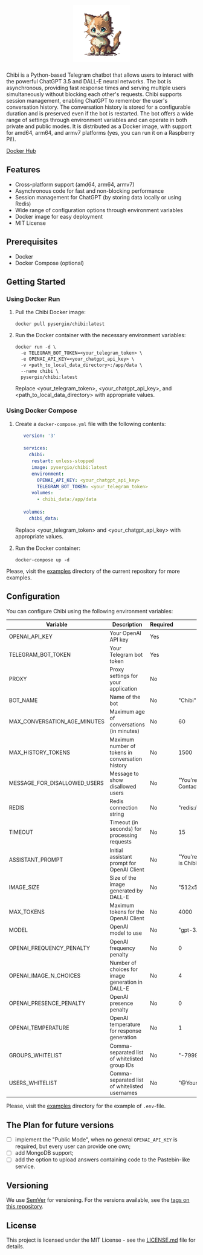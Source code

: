 <h1 align="center"><img width=150 src="docs/logo.png" alt="logo"></h1>

Chibi is a Python-based Telegram chatbot that allows users to interact with the powerful ChatGPT 3.5 and DALL-E neural networks. The bot is asynchronous, providing fast response times and serving multiple users simultaneously without blocking each other's requests. Chibi supports session management, enabling ChatGPT to remember the user's conversation history. The conversation history is stored for a configurable duration and is preserved even if the bot is restarted. The bot offers a wide range of settings through environment variables and can operate in both private and public modes. It is distributed as a Docker image, with support for amd64, arm64, and armv7 platforms (yes, you can run it on a Raspberry Pi!).

[Docker Hub](https://hub.docker.com/r/pysergio/chibi)

## Features

- Cross-platform support (amd64, arm64, armv7)
- Asynchronous code for fast and non-blocking performance
- Session management for ChatGPT  (by storing data locally or using Redis)
- Wide range of configuration options through environment variables
- Docker image for easy deployment
- MIT License

## Prerequisites

- Docker
- Docker Compose (optional)

## Getting Started

### Using Docker Run

1. Pull the Chibi Docker image:

    ```shell
    docker pull pysergio/chibi:latest
    ```

2. Run the Docker container with the necessary environment variables:

    ```shell
    docker run -d \
      -e TELEGRAM_BOT_TOKEN=<your_telegram_token> \
      -e OPENAI_API_KEY=<your_chatgpt_api_key> \
      -v <path_to_local_data_directory>:/app/data \
      --name chibi \
      pysergio/chibi:latest
    ```

   Replace <your_telegram_token>, <your_chatgpt_api_key>, and <path_to_local_data_directory> with appropriate values.

### Using Docker Compose

1. Create a `docker-compose.yml` file with the following contents:

   ```yaml
      version: '3'

      services:
        chibi:
         restart: unless-stopped
         image: pysergio/chibi:latest
         environment:
           OPENAI_API_KEY: <your_chatgpt_api_key>
           TELEGRAM_BOT_TOKEN: <your_telegram_token>
         volumes:
           - chibi_data:/app/data
      
      volumes:
        chibi_data:
   ```

   Replace <your_telegram_token> and <your_chatgpt_api_key> with appropriate values.

2. Run the Docker container:

   ```shell
   docker-compose up -d
   ```

Please, visit the [examples](examples) directory of the current repository for more examples.

## Configuration

You can configure Chibi using the following environment variables:

| Variable                     | Description                                      | Required | Default Value                                                                    |
|------------------------------|--------------------------------------------------|----------|----------------------------------------------------------------------------------|
| OPENAI_API_KEY               | Your OpenAI API key                              | Yes      |                                                                                  |
| TELEGRAM_BOT_TOKEN           | Your Telegram bot token                          | Yes      |                                                                                  |
| PROXY                        | Proxy settings for your application              | No       |                                                                                  |
| BOT_NAME                     | Name of the bot                                  | No       | "Chibi"                                                                          |
| MAX_CONVERSATION_AGE_MINUTES | Maximum age of conversations (in minutes)        | No       | 60                                                                               |
| MAX_HISTORY_TOKENS           | Maximum number of tokens in conversation history | No       | 1500                                                                             |
| MESSAGE_FOR_DISALLOWED_USERS | Message to show disallowed users                 | No       | "You're not allowed to interact with me, sorry. Contact my owner first, please." |
| REDIS                        | Redis connection string                          | No       | "redis://localhost"                                                              |
| TIMEOUT                      | Timeout (in seconds) for processing requests     | No       | 15                                                                               |
| ASSISTANT_PROMPT             | Initial assistant prompt for OpenAI Client       | No       | "You're helpful and friendly assistant. Your name is Chibi"                      |
| IMAGE_SIZE                   | Size of the image generated by DALL-E            | No       | "512x512"                                                                        |
| MAX_TOKENS                   | Maximum tokens for the OpenAI Client             | No       | 4000                                                                             |
| MODEL                        | OpenAI model to use                              | No       | "gpt-3.5-turbo"                                                                  |
| OPENAI_FREQUENCY_PENALTY     | OpenAI frequency penalty                         | No       | 0                                                                                |
| OPENAI_IMAGE_N_CHOICES       | Number of choices for image generation in DALL-E | No       | 4                                                                                |
| OPENAI_PRESENCE_PENALTY      | OpenAI presence penalty                          | No       | 0                                                                                |
| OPENAI_TEMPERATURE           | OpenAI temperature for response generation       | No       | 1                                                                                |
| GROUPS_WHITELIST             | Comma-separated list of whitelisted group IDs    | No       | "-799999999,-788888888"                                                          |
| USERS_WHITELIST              | Comma-separated list of whitelisted usernames    | No       | "@YourName,@YourFriendName,@YourCatName"                                         |

Please, visit the [examples](examples) directory for the example of `.env`-file.

## The Plan for future versions

- [ ] implement the "Public Mode", when no general `OPENAI_API_KEY` is required, but every user can provide one own;
- [ ] add MongoDB support;
- [ ] add the option to upload answers containing code to the Pastebin-like service.

## Versioning

We use [SemVer](http://semver.org/) for versioning. For the versions available, see the [tags on this repository](https://github.com/your/project/tags).

## License

This project is licensed under the MIT License - see the [LICENSE.md](LICENSE.md) file for details.
